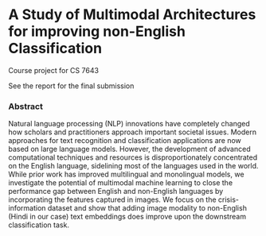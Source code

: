 # A Study of Multimodal Architectures for improving non-English Classification

Course project for CS 7643

See the report for the final submission

### Abstract
Natural language processing (NLP) innovations have completely changed how scholars and practitioners approach important societal issues. Modern approaches for text recognition and classification applications are now based on large language models. However, the development of advanced computational techniques and resources is disproportionately concentrated on the English language, sidelining most of the languages used in the world. While prior work has improved multilingual and monolingual models, we investigate the potential of multimodal machine learning to close the performance gap between English and non-English languages by incorporating the features captured in images. We focus on the crisis-information dataset and  show that adding image modality to non-English (Hindi in our case) text embeddings does improve upon the downstream classification task.
